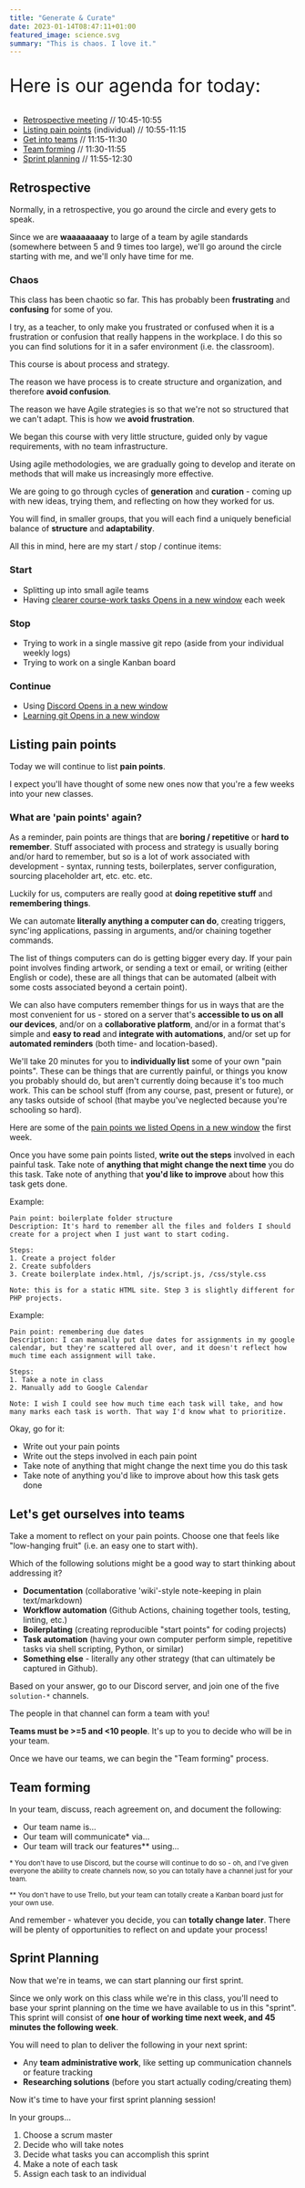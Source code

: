 ```yaml
---
title: "Generate & Curate"
date: 2023-01-14T08:47:11+01:00
featured_image: science.svg
summary: "This is chaos. I love it."
---
```

<div class="body-spacer--small"></div>
<section class="col">
    <p style="font-size:2rem">Here is our agenda for today:</p>
</section>
<section class="col">
<nav>
    <ul class="toc col">
        <li><a href="#retro">Retrospective meeting</a> // 10:45-10:55</li>
        <li><a href="#pain">Listing pain points</a> (individual) // 10:55-11:15</li>
        <li><a href="#team">Get into teams</a> // 11:15-11:30</li>
        <li><a href="#team-forming">Team forming</a> // 11:30-11:55</li>
        <li><a href="#sprintPlanning">Sprint planning</a> // 11:55-12:30</li>
    </ul>
</nav>
</section>
<section id="retro" class="col">
    <h2>Retrospective</h2>
</section>
<section class="col">
    <p>Normally, in a retrospective, you go around the circle and every gets to speak.</p>
    <p>Since we are <strong>waaaaaaaay</strong> to large of a team by agile standards (somewhere between 5 and 9 times too large), we'll go around the circle starting with me, and we'll only have time for me.</p>
</section>
<section id="chaos" class="col">
    <h3>Chaos</h3>
    <p>This class has been chaotic so far. This has probably been <strong>frustrating</strong> and <strong>confusing</strong> for some of you.</p>
    <p>I try, as a teacher, to only make you frustrated or confused when it is a frustration or confusion that really happens in the workplace. I do this so you can find solutions for it in a safer environment (i.e. the classroom).</p>
</section>
<section class="col">
    <p>This course is about process and strategy.</p>
    <p>The reason we have process is to create structure and organization, and therefore <strong>avoid confusion</strong>.</p>
    <p>The reason we have Agile strategies is so that we're not so structured that we can't adapt. This is how we <strong>avoid frustration</strong>.</p>
</section>
<section class="col">
    <p>We began this course with very little structure, guided only by vague requirements, with no team infrastructure.</p>
    <p>Using agile methodologies, we are gradually going to develop and iterate on methods that will make us increasingly more effective.</p>
</section>
<section class="col">
    <p>We are going to go through cycles of <strong>generation</strong> and <strong>curation</strong> - coming up with new ideas, trying them, and reflecting on how they worked for us.</p>
    <p>You will find, in smaller groups, that you will each find a uniquely beneficial balance of <strong>structure</strong> and <strong>adaptability</strong>.</p>
</section>
<section class="col">
    <p>All this in mind, here are my start / stop / continue items:</p>
</section>
<section class="col">
    <h3>Start</h3>
    <ul>
        <li>Splitting up into small agile teams</li>
        <li>Having <a href="https://github.com/HTTP5214-Winter2023/starter/blob/main/weekly-todo.md" target="_blank" rel="noopener noreferrer">clearer course-work tasks<span class="show-for-sr"> Opens in a new window</span></a> each week</li>
    </ul>
</section>
<section class="col">
    <h3>Stop</h3>
    <ul>
        <li>Trying to work in a single massive git repo (aside from your individual weekly logs)</li>
        <li>Trying to work on a single Kanban board</li>
    </ul>
</section>
<section class="col">
    <h3>Continue</h3>
    <ul>
        <li>Using <a href="https://discord.gg/cWk8Jp77" target="_blank" rel="noopener noreferrer">Discord<span class="show-for-sr"> Opens in a new window</span></a></li>
        <li><a href="https://github.com/skills/introduction-to-github" target="_blank" rel="noopener noreferrer">Learning git<span class="show-for-sr"> Opens in a new window</span></a></li>
    </ul>
</section>
<div class="body-spacer"></div>
<section id="pain" class="col">
    <h2>Listing pain points</h2>
    <p>Today we will continue to list <strong>pain points</strong>.</p>
    <p>I expect you'll have thought of some new ones now that you're a few weeks into your new classes.</p>
</section>
<section class="col">
    <h3>What are 'pain points' again?</h3>
    <p>As a reminder, pain points are things that are <strong>boring / repetitive</strong> or <strong>hard to remember</strong>. Stuff associated with process and strategy is usually boring and/or hard to remember, but so is a lot of work associated with development - syntax, running tests, boilerplates, server configuration, sourcing placeholder art, etc. etc. etc.</p>
</section>
<section class="col">
    <p>Luckily for us, computers are really good at <strong>doing repetitive stuff</strong> and <strong>remembering things</strong>.</p>
</section>
<section class="col">
    <p>We can automate <strong>literally anything a computer can do</strong>, creating triggers, sync'ing applications, passing in arguments, and/or chaining together commands.</p>
    <p>The list of things computers can do is getting bigger every day. If your pain point involves finding artwork, or sending a text or email, or writing (either English or code), these are all things that can be automated (albeit with some costs associated beyond a certain point).</p>
</section>
<section class="col">
    <p>We can also have computers remember things for us in ways that are the most convenient for us - stored on a server that's <strong>accessible to us on all our devices</strong>, and/or on a <strong>collaborative platform</strong>, and/or in a format that's simple and <strong>easy to read</strong> and <strong>integrate with automations</strong>, and/or set up for <strong>automated reminders</strong> (both time- and location-based).</p>
</section>
<section class="col">
    <p>We'll take 20 minutes for you to <strong>individually list</strong> some of your own "pain points". These can be things that are currently painful, or things you know you probably should do, but aren't currently doing because it's too much work. This can be school stuff (from any course, past, present or future), or any tasks outside of school (that maybe you've neglected because you're schooling so hard).</p>
</section>
<section class="col">
    <p class="callout primary">Here are some of the <a href="https://raw.githubusercontent.com/HTTP5214-Winter2023/starter/main/pain-points.md" target="_blank" rel="noopener noreferrer">pain points we listed<span class="show-for-sr"> Opens in a new window</span></a> the first week.</p>
    <p>Once you have some pain points listed, <strong>write out the steps</strong> involved in each painful task. Take note of <strong>anything that might change the next time</strong> you do this task. Take note of anything that <strong>you'd like to improve</strong> about how this task gets done.</p>
</section>
<section class="col">
    <p>Example:</p>
    <pre class="language-plaintext"><code>Pain point: boilerplate folder structure
Description: It's hard to remember all the files and folders I should create for a project when I just want to start coding.</code></pre>
    <pre class="language-plaintext"><code>Steps:
1. Create a project folder
2. Create subfolders
3. Create boilerplate index.html, /js/script.js, /css/style.css</code></pre>
    <pre class="language-plaintext"><code>Note: this is for a static HTML site. Step 3 is slightly different for PHP projects.</code></pre>
</section>
<section class="col">
    <p>Example:</p>
    <pre class="language-plaintext"><code>Pain point: remembering due dates
Description: I can manually put due dates for assignments in my google calendar, but they're scattered all over, and it doesn't reflect how much time each assignment will take.</code></pre>
    <pre class="language-plaintext"><code>Steps:
1. Take a note in class
2. Manually add to Google Calendar</code></pre>
    <pre class="language-plaintext"><code>Note: I wish I could see how much time each task will take, and how many marks each task is worth. That way I'd know what to prioritize.</code></pre>
</section>
<section class="col">
    <p>Okay, go for it:</p>
    <ul>
        <li>Write out your pain points</li>
        <li>Write out the steps involved in each pain point</li>
        <li>Take note of anything that might change the next time you do this task</li>
        <li>Take note of anything you'd like to improve about how this task gets done</li>
    </ul>
</section>
<div class="body-spacer"></div>
<section class="col" id="team">
    <h2>Let's get ourselves into teams</h2>
</section>
<section class="col">
    <p>Take a moment to reflect on your pain points. Choose one that feels like "low-hanging fruit" (i.e. an easy one to start with).</p>
</section>
<section class="col">
    <p>Which of the following solutions might be a good way to start thinking about addressing it?</p>
    <ul>
        <li><strong>Documentation</strong> (collaborative 'wiki'-style note-keeping in plain text/markdown)</li>
        <li><strong>Workflow automation</strong> (Github Actions, chaining together tools, testing, linting, etc.)</li>
        <li><strong>Boilerplating</strong> (creating reproducible "start points" for coding projects)</li>
        <li><strong>Task automation</strong> (having your own computer perform simple, repetitive tasks via shell scripting, Python, or similar)</li>
        <li><strong>Something else</strong> - literally any other strategy (that can ultimately be captured in Github).</li>
    </ul>
</section>
<section class="col">
    <p>Based on your answer, go to our Discord server, and join one of the five <code>solution-*</code> channels.</p>
    <p>The people in that channel can form a team with you!</p>
    <p><strong>Teams must be >=5 and <10 people</strong>. It's up to you to decide who will be in your team.</p>
    <p>Once we have our teams, we can begin the "Team forming" process.</p>
</section>
<div class="body-spacer"></div>
<section class="col" id="team-forming">
    <h2>Team forming</h2>
    <p>In your team, discuss, reach agreement on, and document the following:</p>
    <ul>
        <li>Our team name is&hellip;</li>
        <li>Our team will communicate* via&hellip;</li>
        <li>Our team will track our features** using&hellip;</li>
    </ul>
</section>
<section class="col">
    <p><small>* You don't have to use Discord, but the course will continue to do so - oh, and I've given everyone the ability to create channels now, so you can totally have a channel just for your team.</small></p>
    <p><small>** You don't have to use Trello, but your team can totally create a Kanban board just for your own use.</small></p>
    <p>And remember - whatever you decide, you can <strong>totally change later</strong>. There will be plenty of opportunities to reflect on and update your process!</p>
</section>
<div class="body-spacer"></div>
<section class="col" id="sprintPlanning">
    <h2>Sprint Planning</h2>
    <p>Now that we're in teams, we can start planning our first sprint.</p>
    <p>Since we only work on this class while we're in this class, you'll need to base your sprint planning on the time we have available to us in this "sprint". This sprint will consist of <strong>one hour of working time next week, and 45 minutes the following week</strong>.</p>
</section>
<section class="col">
    <p>You will need to plan to deliver the following in your next sprint:</p>
    <ul>
        <li>Any <strong>team administrative work</strong>, like setting up communication channels or feature tracking</li>
        <li><strong>Researching solutions</strong> (before you start actually coding/creating them)</li>
    </ul>
</section>
<section class="col">
    <p>Now it's time to have your first sprint planning session!</p>
    <p>In your groups&hellip;</p>
    <ol>
        <li>Choose a scrum master</li>
        <li>Decide who will take notes</li>
        <li>Decide what tasks you can accomplish this sprint</li>
        <li>Make a note of each task</li>
        <li>Assign each task to an individual</li>
    </ol>
</section>
<!--
<section>
    <p>After listing out your pain points, we'll get into groups based on solutions you'd like to explore for these pain points.</p>
    <ul>
        <li>Documentation (collaborative 'wiki'-style note-keeping in plain text/markdown)</li>
        <li>Workflow automation (Github Actions, chaining together tools, testing, linting, etc.)</li>
        <li>Boilerplating (creating reproducible "start points" for coding projects)</li>
        <li>Task automation (having your own computer perform simple, repetitive tasks via shell scripting, Python, or similar)</li>
        <li>Something else - anything that at least 5 people would like to explore together (that can ultimately be captured in Github).</li>
    </ul>
</section> -->